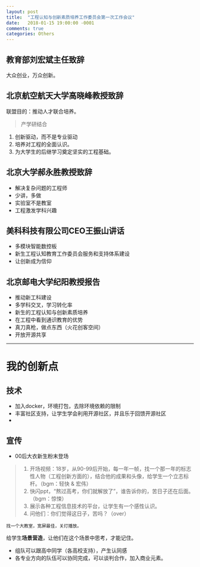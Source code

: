 ```yaml
---
layout: post
title:  "工程认知与创新素质培养工作委员会第一次工作会议"
date:   2018-01-15 19:00:00 -0001
comments: true
categories: Others
---
```


## 教育部**刘宏斌**主任致辞
大众创业，万众创新。

## 北京航空航天大学**高晓峰**教授致辞
联盟目的：推动人才联合培养。
> 产学研结合

1. 创新驱动，而不是专业驱动
2. 培养对工程的全面认识。
3. 为大学生的后继学习奠定坚实的工程基础。

## 北京大学**郝永胜**教授致辞
* 解决复杂问题的工程师
* 少讲，多做
* 实验室不是教室
* 工程激发学科兴趣

## 美科科技有限公司CEO**王振山**讲话
* 多模块智能数控板
* 新生工程认知教育工作委员会服务和支持体系建设
* 让创新成为信仰

## 北京邮电大学**纪阳**教授报告
* 推动新工科建设
* 多学科交叉，学习转化率
* 新生的工程认知与创新素质培养
* 在工程中看到通识教育的优势
* 真刀真枪，做点东西（火花创客空间）
* 开放开源共享

---

# 我的创新点
## 技术
* 加入docker，环境打包，去除环境依赖的限制
* 丰富社区支持，让学生学会利用开源社区，并且乐于回馈开源社区
* 

## 宣传
* 00后大衣新生粉末登场

> 1. 开场视频：18岁，从90-99后开始，每一年一帧，找一个那一年的标志性人物（工程创新方面的），结合他的成果和头像，给学生一个立志标杆。（bgm：轻快 & 宏伟）
> 2. 快闪ppt，“熬过高考，你们就解放了”，谁告诉你的，苦日子还在后面。（bgm：惊悚）
> 3. 展示各种工程信息技术的平台，让学生有一个感性认识。
> 4. 问他们：你们觉得这日子，苦吗？（over）

```
找一个大教室，宽屏最佳，关灯播放。
```

给学生**场景营造**，让他们在这个场景中思考，才能记住。

* 组队可以跟高中同学（各高校支持），产生认同感
* 各专业方向的队伍可以协同完成，可以谈判合作，加入商业元素。